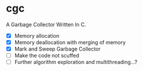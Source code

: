 # cgc
A Garbage Collector Written In C.

- [x] Memory allocation 
- [x] Memory deallocation with merging of memory
- [x] Mark and Sweep Garbage Collector
- [ ] Make the code not scuffed
- [ ] Further algorithm exploration and multithreading...?
